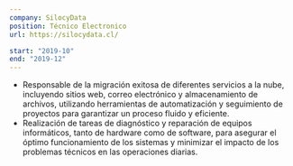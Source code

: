 ```yaml
---
company: SilocyData
position: Técnico Electronico
url: https://silocydata.cl/

start: "2019-10"
end: "2019-12"
---
```


- Responsable de la migración exitosa de diferentes servicios a la nube, incluyendo sitios web, correo electrónico y almacenamiento de archivos, utilizando herramientas de automatización y seguimiento de proyectos para garantizar un proceso fluido y eficiente.
- Realización de tareas de diagnóstico y reparación de equipos informáticos, tanto de hardware como de software, para asegurar el óptimo funcionamiento de los sistemas y minimizar el impacto de los problemas técnicos en las operaciones diarias.
